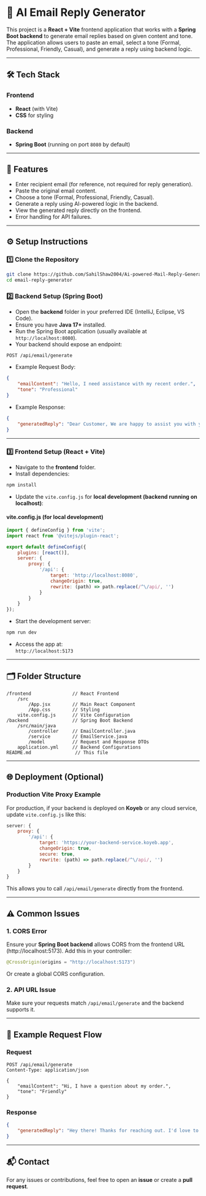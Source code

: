 

# 📧 AI Email Reply Generator

This project is a **React + Vite** frontend application that works with a **Spring Boot backend** to generate email replies based on given content and tone. The application allows users to paste an email, select a tone (Formal, Professional, Friendly, Casual), and generate a reply using backend logic.

---

## 🛠️ Tech Stack

### Frontend
- **React** (with Vite)
- **CSS** for styling

### Backend
- **Spring Boot** (running on port `8080` by default)

---

## 🚀 Features
- Enter recipient email (for reference, not required for reply generation).
- Paste the original email content.
- Choose a tone (Formal, Professional, Friendly, Casual).
- Generate a reply using AI-powered logic in the backend.
- View the generated reply directly on the frontend.
- Error handling for API failures.

---

## ⚙️ Setup Instructions

### 1️⃣ Clone the Repository
```bash
git clone https://github.com/SahilShaw2004/Ai-powered-Mail-Reply-Generatorx.git
cd email-reply-generator
```

### 2️⃣ Backend Setup (Spring Boot)
- Open the **backend** folder in your preferred IDE (IntelliJ, Eclipse, VS Code).
- Ensure you have **Java 17+** installed.
- Run the Spring Boot application (usually available at `http://localhost:8080`).
- Your backend should expose an endpoint:

```
POST /api/email/generate
```

- Example Request Body:
```json
{
    "emailContent": "Hello, I need assistance with my recent order.",
    "tone": "Professional"
}
```
- Example Response:
```json
{
    "generatedReply": "Dear Customer, We are happy to assist you with your order. Please provide more details."
}
```

---

### 3️⃣ Frontend Setup (React + Vite)

- Navigate to the **frontend** folder.
- Install dependencies:
```bash
npm install
```

- Update the `vite.config.js` for **local development (backend running on localhost)**:

#### vite.config.js (for local development)
```javascript
import { defineConfig } from 'vite';
import react from '@vitejs/plugin-react';

export default defineConfig({
    plugins: [react()],
    server: {
        proxy: {
            '/api': {
                target: 'http://localhost:8080',
                changeOrigin: true,
                rewrite: (path) => path.replace(/^\/api/, '')
            }
        }
    }
});
```

- Start the development server:
```bash
npm run dev
```

- Access the app at:  
`http://localhost:5173`

---

## 🗂️ Folder Structure

```
/frontend               // React Frontend
    /src
        /App.jsx        // Main React Component
        /App.css        // Styling
    vite.config.js      // Vite Configuration
/backend                // Spring Boot Backend
    /src/main/java
        /controller     // EmailController.java
        /service        // EmailService.java
        /model          // Request and Response DTOs
    application.yml     // Backend Configurations
README.md                // This file
```

---

## 🌐 Deployment (Optional)

### Production Vite Proxy Example
For production, if your backend is deployed on **Koyeb** or any cloud service, update `vite.config.js` like this:

```javascript
server: {
    proxy: {
        '/api': {
            target: 'https://your-backend-service.koyeb.app',
            changeOrigin: true,
            secure: true,
            rewrite: (path) => path.replace(/^\/api/, '')
        }
    }
}
```

This allows you to call `/api/email/generate` directly from the frontend.

---

## ⚠️ Common Issues

### 1. CORS Error
Ensure your **Spring Boot backend** allows CORS from the frontend URL (http://localhost:5173). Add this in your controller:

```java
@CrossOrigin(origins = "http://localhost:5173")
```

Or create a global CORS configuration.

### 2. API URL Issue
Make sure your requests match `/api/email/generate` and the backend supports it.

---

## 📄 Example Request Flow

### Request
```http
POST /api/email/generate
Content-Type: application/json

{
    "emailContent": "Hi, I have a question about my order.",
    "tone": "Friendly"
}
```

### Response
```json
{
    "generatedReply": "Hey there! Thanks for reaching out. I'd love to help you with your order. Could you please share more details?"
}
```

---

## 📬 Contact
For any issues or contributions, feel free to open an **issue** or create a **pull request**.
